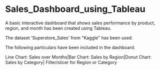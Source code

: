 # Sales_Dashboard_using_Tableau

A basic interactive dashboard that shows sales performance by product, region, and month has been created using Tableau.

The dataset 'Superstore_Sales' from "Kaggle" has been used.

The following particulars have been included in the dashboard.

Line Chart: Sales over Months|Bar Chart: Sales by Region|Donut Chart: Sales by Category| Filter/slicer for Region or Category
